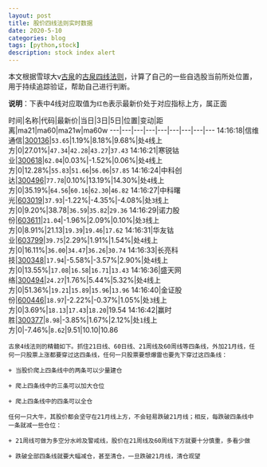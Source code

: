 ```yaml
---
layout: post
title: 股价四线法则实时数据
date: 2020-5-10
categories: blog
tags: [python,stock]
description: stock index alert
---
```



本文根据雪球大v[古泉](https://xueqiu.com/u/7148646888)的[古泉四线法则](https://xueqiu.com/7148646888/130498192)，计算了自己的一些自选股当前所处位置，用于持续追踪验证，帮助自己进行判断。

**说明**：下表中4线对应取值为`红色`表示最新价处于对应指标上方，属正面

时间|名称|代码|最新价|当日|3日|5日|位置|变动|距离|ma21|ma60|ma21w|ma60w
---|---|---|---|---|---|---|---|---
14:16:18|信维通信|[300136](https://xueqiu.com/S/SZ300136)|`53.65`|1.19%|8.18%|9.68%|处`4`线上方|0|27.01%|`47.34`|`42.28`|`43.27`|`37.43`
14:16:21|寒锐钴业|[300618](https://xueqiu.com/S/SZ300618)|`62.04`|0.03%|-1.52%|0.06%|处`4`线上方|0|12.28%|`55.83`|`51.66`|`56.06`|`57.85`
14:16:24|中科创达|[300496](https://xueqiu.com/S/SZ300496)|`77.78`|0.10%|13.19%|14.30%|处`4`线上方|0|35.19%|`64.56`|`60.16`|`62.30`|`46.82`
14:16:27|中科曙光|[603019](https://xueqiu.com/S/SH603019)|`37.93`|-1.22%|-4.35%|-4.08%|处`3`线上方|0|9.20%|38.78|`36.59`|`35.82`|`29.36`
14:16:29|诺力股份|[603611](https://xueqiu.com/S/SH603611)|`21.04`|-1.96%|2.09%|0.10%|处`3`线上方|0|8.91%|21.13|`19.39`|`19.46`|`17.62`
14:16:31|华友钴业|[603799](https://xueqiu.com/S/SH603799)|`39.75`|2.29%|1.91%|1.54%|处`4`线上方|0|16.11%|`36.00`|`34.47`|`36.26`|`30.74`
14:16:33|长亮科技|[300348](https://xueqiu.com/S/SZ300348)|`17.94`|-5.58%|-3.57%|2.90%|处`4`线上方|0|13.55%|`17.08`|`16.58`|`16.71`|`13.43`
14:16:36|盛天网络|[300494](https://xueqiu.com/S/SZ300494)|`24.27`|1.76%|5.44%|5.32%|处`4`线上方|0|51.36%|`19.21`|`15.89`|`15.96`|`13.96`
14:16:40|金证股份|[600446](https://xueqiu.com/S/SH600446)|`18.97`|-2.22%|-0.37%|1.05%|处`3`线上方|0|3.69%|`18.13`|`17.43`|`18.20`|19.54
14:16:42|赢时胜|[300377](https://xueqiu.com/S/SZ300377)|`8.98`|-3.85%|1.67%|2.12%|处`1`线上方|0|-7.46%|`8.62`|9.51|10.10|10.86

```
古泉4线法则的精髓如下。抓住21日线、60日线、21周线及60周线等四条线，外加21月线，任何一只股票上涨都要穿过这四条线，任何一只股票要想爆雷也要先下穿过这四条线：

+ 当股价爬上四条线中的两条可以少量建仓

+ 爬上四条线中的三条可以加大仓位

+ 爬上四条线中的四条可以全仓

任何一只大牛，其股价都会坚守在21月线上方，不会轻易跌破21月线；相反，每跌破四条线中一条就减一些仓位：

+ 21周线可做为多空分水岭及警戒线，股价在21周线及60周线下方就要十分慎重，多看少做

+ 跌破全部四条线就要大幅减仓，甚至清仓，一旦跌破21月线，清仓观望
```